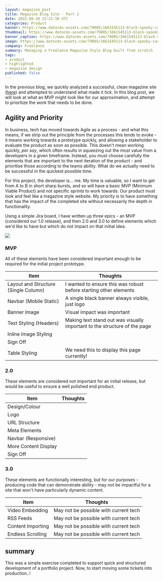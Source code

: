```yaml
---
layout: magazine_post
title: Magazine Blog Site - Part 2
date: 2022-08-28 22:21:50 UTC
categories: Product
banner: https://www.datocms-assets.com/79085/1661545113-black-spooky-castle-flying-dragon-canyon-with-mountains-forest-cartoon-fantasy-illustration-with-medieval-palace-with-towers-creepy-beast-with-wings-rocks-pine-trees_107791-4592.webp
thumbnail: https://www.datocms-assets.com/79085/1661545113-black-spooky-castle-flying-dragon-canyon-with-mountains-forest-cartoon-fantasy-illustration-with-medieval-palace-with-towers-creepy-beast-with-wings-rocks-pine-trees_107791-4592.webp
banner_caption: https://www.datocms-assets.com/79085/1661545113-black-spooky-castle-flying-dragon-canyon-with-mountains-forest-cartoon-fantasy-illustration-with-medieval-palace-with-towers-creepy-beast-with-wings-rocks-pine-trees_107791-4592.webp
image: https://www.datocms-assets.com/79085/1661545113-black-spooky-castle-flying-dragon-canyon-with-mountains-forest-cartoon-fantasy-illustration-with-medieval-palace-with-towers-creepy-beast-with-wings-rocks-pine-trees_107791-4592.webp
company: Freelance
summary: Managing a Freelance Magazine Style Blog built from scratch
tags:
- product
- highlighted
- magazine design
published: false
---
```


In the previous blog, we quickly analyzed a successful, clean magazine site ([here](https://www.vice.com/en/article/qjkv9q/an-oral-history-of-tim-currys-escape-to-the-one-place-uncorrupted-by-capitalism)) and attempted to understand what made it tick. In this blog post, we will look at what an MVP might look like for our approximation, and attempt to prioritize the work that needs to be done.

## Agility and Priority

In business, tech has moved towards Agile as a process - and what this means, if we strip out the principle from the processes this tends to evoke - it means working towards a prototype quickly, and allowing a stakeholder to evaluate the product as soon as possible. This doesn't mean working quickly, *per say*, which often results in squeezing out the most value from a developers in a given timeframe. Instead, you must choose carefully the elements that are important to the next iteration of the product - and prioritise those according to the teams ability. What do we actually need to be successful in the quickest possible time.

For this project, the developer is... me. My time is valuable, so I want to get from A to B in short sharp bursts, and so will have a basic MVP (Minimum Viable Product) and not specific sprints to work towards. Our product must look and feel like a magazine style website. My priority is to have something that has the impact of the completed site without necessarily the depth in functionality.

Using a simple Jira board, I have written up three epics - an MVP (considered our 1.0 release), and then 2.0 and 3.0 to define elements which we'd like to have but which do not impact on that initial idea.

![](https://www.datocms-assets.com/79085/1661545119-jira_board.png)

### MVP

All of these elements have been considered important enough to be required for the initial project prototype.

| Item | Thoughts |
|--- |--- |
| Layout and Structure (Single Column) | I wanted to ensure this was robust before starting other elements  |
| Navbar (Mobile Static) | A single black banner always visible, just logo  |
| Banner Image | Visual impact was important  |
| Text Styling (Headers) | Making text stand out was visually important to the structure of the page  |
| Inline Image Styling |   |
|Sign Off ||
|Table Styling | We need this to display this page currently! |

### 2.0

These elements are considered not important for an initial release, but would be useful to ensure a well polished end product.

| Item | Thoughts |
|--- |--- |
|Design/Colour ||
|Logo ||
|URL Structure ||
|Meta Elements ||
|Navbar (Responsive) ||
|More Content Display ||
|Sign Off ||

### 3.0

These elements are functionally interesting, but for our purposes - producing code that can demonstrate ability - may not be impactful for a site that won't have particularly dynamic content.

| Item | Thoughts |
|--- |--- |
|Video Embedding | May not be possible with current tech|
|RSS Feeds | May not be possible with current tech|
|Content Importing | May not be possible with current tech|
|Endless Scrolling | May not be possible with current tech|

## summary

This was a simple exercise completed to support quick and structured development of a portfolio project. Now, to start moving some tickets into production..!